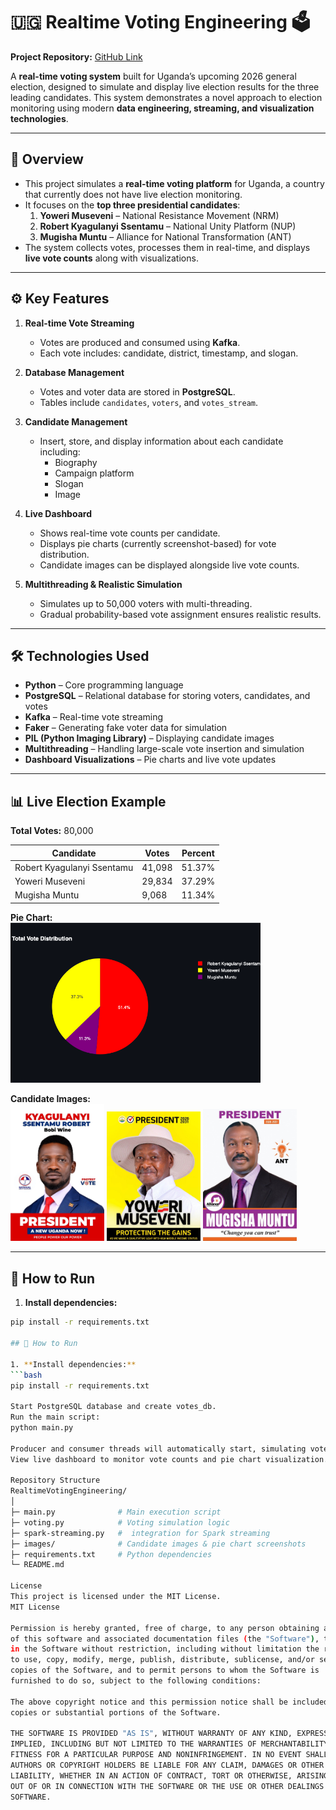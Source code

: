 # 🇺🇬 Realtime Voting Engineering 🗳️

**Project Repository:** [GitHub Link](https://github.com/Smartlyfe21/RealtimeVotingEngineering.git)  

A **real-time voting system** built for Uganda’s upcoming 2026 general election, designed to simulate and display live election results for the three leading candidates. This system demonstrates a novel approach to election monitoring using modern **data engineering, streaming, and visualization technologies**.  

---

## 📌 Overview

- This project simulates a **real-time voting platform** for Uganda, a country that currently does not have live election monitoring.
- It focuses on the **top three presidential candidates**:  
  1. **Yoweri Museveni** – National Resistance Movement (NRM)  
  2. **Robert Kyagulanyi Ssentamu** – National Unity Platform (NUP)  
  3. **Mugisha Muntu** – Alliance for National Transformation (ANT)  
- The system collects votes, processes them in real-time, and displays **live vote counts** along with visualizations.  

---

## ⚙️ Key Features

1. **Real-time Vote Streaming**  
   - Votes are produced and consumed using **Kafka**.  
   - Each vote includes: candidate, district, timestamp, and slogan.  

2. **Database Management**  
   - Votes and voter data are stored in **PostgreSQL**.  
   - Tables include `candidates`, `voters`, and `votes_stream`.  

3. **Candidate Management**  
   - Insert, store, and display information about each candidate including:  
     - Biography  
     - Campaign platform  
     - Slogan  
     - Image  

4. **Live Dashboard**  
   - Shows real-time vote counts per candidate.  
   - Displays pie charts (currently screenshot-based) for vote distribution.  
   - Candidate images can be displayed alongside live vote counts.  

5. **Multithreading & Realistic Simulation**  
   - Simulates up to 50,000 voters with multi-threading.  
   - Gradual probability-based vote assignment ensures realistic results.  

---

## 🛠️ Technologies Used

- **Python** – Core programming language  
- **PostgreSQL** – Relational database for storing voters, candidates, and votes  
- **Kafka** – Real-time vote streaming  
- **Faker** – Generating fake voter data for simulation  
- **PIL (Python Imaging Library)** – Displaying candidate images  
- **Multithreading** – Handling large-scale vote insertion and simulation  
- **Dashboard Visualizations** – Pie charts and live vote updates  

---

## 📊 Live Election Example

**Total Votes:** 80,000  

| Candidate | Votes | Percent |
|-----------|-------|---------|
| Robert Kyagulanyi Ssentamu | 41,098 | 51.37% |
| Yoweri Museveni | 29,834 | 37.29% |
| Mugisha Muntu | 9,068 | 11.34% |

**Pie Chart:**  
<img src="images/pie_chart.png" alt="Pie Chart" width="400"/>

**Candidate Images:**  
<img src="images/IMG_NUP_4181.jpg" alt="Robert Kyagulanyi Ssentamu" width="150"/>
<img src="images/IMG_NRM_4183.jpg" alt="Yoweri Museveni" width="150"/>
<img src="images/IMG_ANT_4179.jpg" alt="Mugisha Muntu" width="150"/>

---

## 🚀 How to Run

1. **Install dependencies:**  
```bash
pip install -r requirements.txt

## 🚀 How to Run

1. **Install dependencies:**  
```bash
pip install -r requirements.txt

Start PostgreSQL database and create votes_db.
Run the main script:
python main.py

Producer and consumer threads will automatically start, simulating votes and streaming them to Kafka.
View live dashboard to monitor vote counts and pie chart visualization.

Repository Structure
RealtimeVotingEngineering/
│
├─ main.py              # Main execution script
├─ voting.py            # Voting simulation logic
├─ spark-streaming.py   #  integration for Spark streaming
├─ images/              # Candidate images & pie chart screenshots
├─ requirements.txt     # Python dependencies
└─ README.md

License
This project is licensed under the MIT License.
MIT License

Permission is hereby granted, free of charge, to any person obtaining a copy
of this software and associated documentation files (the "Software"), to deal
in the Software without restriction, including without limitation the rights
to use, copy, modify, merge, publish, distribute, sublicense, and/or sell
copies of the Software, and to permit persons to whom the Software is
furnished to do so, subject to the following conditions:

The above copyright notice and this permission notice shall be included in all
copies or substantial portions of the Software.

THE SOFTWARE IS PROVIDED "AS IS", WITHOUT WARRANTY OF ANY KIND, EXPRESS OR
IMPLIED, INCLUDING BUT NOT LIMITED TO THE WARRANTIES OF MERCHANTABILITY,
FITNESS FOR A PARTICULAR PURPOSE AND NONINFRINGEMENT. IN NO EVENT SHALL THE
AUTHORS OR COPYRIGHT HOLDERS BE LIABLE FOR ANY CLAIM, DAMAGES OR OTHER
LIABILITY, WHETHER IN AN ACTION OF CONTRACT, TORT OR OTHERWISE, ARISING FROM,
OUT OF OR IN CONNECTION WITH THE SOFTWARE OR THE USE OR OTHER DEALINGS IN THE
SOFTWARE.
